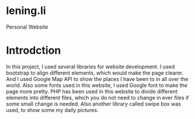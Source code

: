 # lening.li
Personal Website
# Introdction

In this project, I used several libraries for website development. I used bootstrap to align different elements, which would make the page clearer. And I used Google Map API to show the places I have been to in all over the world. Also some fonts used in this website, I used Google font to make the page more pretty. PHP has been used in this website to divide different elements into different files, which you do not need to change in ever files if some small change is needed. Also another library called swipe box was used, to show some my daily pictures.
